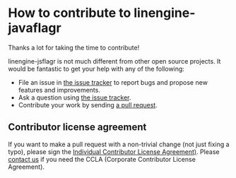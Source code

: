 # How to contribute to linengine-javaflagr

Thanks a lot for taking the time to contribute!

linengine-jsflagr is not much different from other open source projects. It would
be fantastic to get your help with any of the following:

- File an issue in [the issue tracker](https://github.com/line/flagshipjs/issues)
  to report bugs and propose new features and improvements.
- Ask a question using [the issue tracker](https://github.com/line/flagshipjs/issues).
- Contribute your work by sending [a pull request](https://github.com/line/flagshipjs/pulls).

## Contributor license agreement

If you want to make a pull request with a non-trivial change (not just fixing a typo), please sign the
[Individual Contributor License Agreement)](https://cla-assistant.io/line/flagshipjs).
Please [contact us](mailto:dl_oss_dev@linecorp.com) if you need the CCLA (Corporate Contributor License Agreement).
